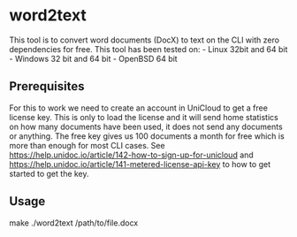 # word2text
This tool is to convert word documents (DocX) to text on the CLI with zero dependencies for free.
This tool has been tested on:
    - Linux 32bit and 64 bit
    - Windows 32 bit and 64 bit
    - OpenBSD 64 bit

## Prerequisites
For this to work we need to create an account in UniCloud to get a free license key. This is only to load the license and it will send home statistics on how many documents have been used, it does not send any documents or anything. The free key gives us 100 documents a month for free which is more than enough for most CLI cases.
See https://help.unidoc.io/article/142-how-to-sign-up-for-unicloud and https://help.unidoc.io/article/141-metered-license-api-key to how to get started to get the key.

## Usage
make
./word2text /path/to/file.docx
